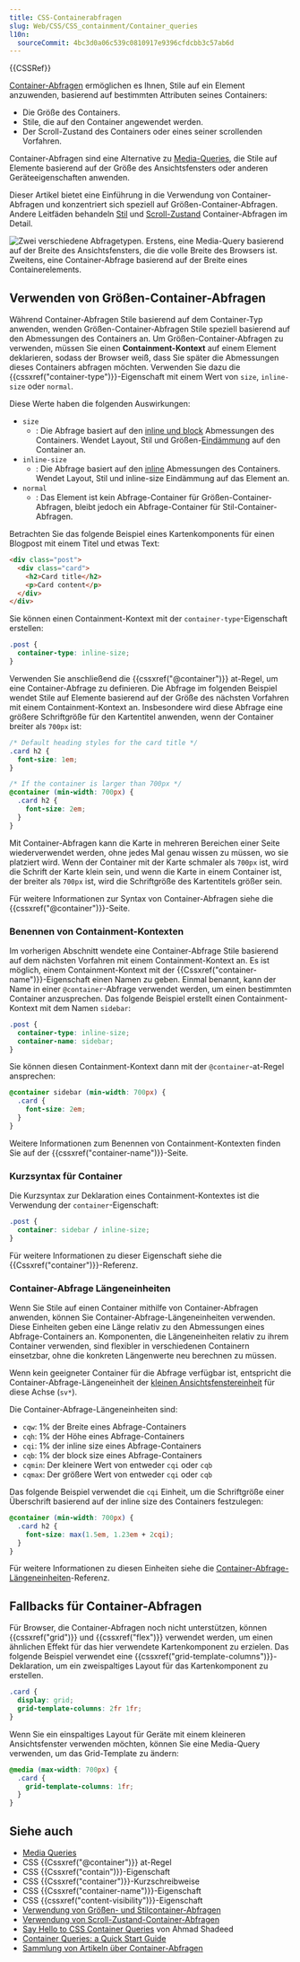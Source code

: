 ```yaml
---
title: CSS-Containerabfragen
slug: Web/CSS/CSS_containment/Container_queries
l10n:
  sourceCommit: 4bc3d0a06c539c0810917e9396cfdcbb3c57ab6d
---
```


{{CSSRef}}

[Container-Abfragen](/de/docs/Web/CSS/CSS_containment/Container_queries) ermöglichen es Ihnen, Stile auf ein Element anzuwenden, basierend auf bestimmten Attributen seines Containers:

- Die Größe des Containers.
- Stile, die auf den Container angewendet werden.
- Der Scroll-Zustand des Containers oder eines seiner scrollenden Vorfahren.

Container-Abfragen sind eine Alternative zu [Media-Queries](/de/docs/Web/CSS/CSS_media_queries), die Stile auf Elemente basierend auf der Größe des Ansichtsfensters oder anderen Geräteeigenschaften anwenden.

Dieser Artikel bietet eine Einführung in die Verwendung von Container-Abfragen und konzentriert sich speziell auf Größen-Container-Abfragen. Andere Leitfäden behandeln [Stil](/de/docs/Web/CSS/CSS_containment/Container_size_and_style_queries#container_style_queries) und [Scroll-Zustand](/de/docs/Web/CSS/CSS_conditional_rules/Container_scroll-state_queries) Container-Abfragen im Detail.

![Zwei verschiedene Abfragetypen. Erstens, eine Media-Query basierend auf der Breite des Ansichtsfensters, die die volle Breite des Browsers ist. Zweitens, eine Container-Abfrage basierend auf der Breite eines Containerelements.](container-query.svg)

## Verwenden von Größen-Container-Abfragen

Während Container-Abfragen Stile basierend auf dem Container-Typ anwenden, wenden Größen-Container-Abfragen Stile speziell basierend auf den Abmessungen des Containers an. Um Größen-Container-Abfragen zu verwenden, müssen Sie einen **Containment-Kontext** auf einem Element deklarieren, sodass der Browser weiß, dass Sie später die Abmessungen dieses Containers abfragen möchten.
Verwenden Sie dazu die {{cssxref("container-type")}}-Eigenschaft mit einem Wert von `size`, `inline-size` oder `normal`.

Diese Werte haben die folgenden Auswirkungen:

- `size`
  - : Die Abfrage basiert auf den [inline und block](/de/docs/Web/CSS/CSS_logical_properties_and_values/Basic_concepts_of_logical_properties_and_values#block_and_inline_dimensions) Abmessungen des Containers.
    Wendet Layout, Stil und Größen-[Eindämmung](/de/docs/Web/CSS/CSS_containment/Using_CSS_containment) auf den Container an.
- `inline-size`
  - : Die Abfrage basiert auf den [inline](/de/docs/Web/CSS/CSS_logical_properties_and_values/Basic_concepts_of_logical_properties_and_values#block_and_inline_dimensions) Abmessungen des Containers.
    Wendet Layout, Stil und inline-size Eindämmung auf das Element an.
- `normal`
  - : Das Element ist kein Abfrage-Container für Größen-Container-Abfragen, bleibt jedoch ein Abfrage-Container für Stil-Container-Abfragen.

Betrachten Sie das folgende Beispiel eines Kartenkomponents für einen Blogpost mit einem Titel und etwas Text:

```html
<div class="post">
  <div class="card">
    <h2>Card title</h2>
    <p>Card content</p>
  </div>
</div>
```

Sie können einen Containment-Kontext mit der `container-type`-Eigenschaft erstellen:

```css
.post {
  container-type: inline-size;
}
```

Verwenden Sie anschließend die {{cssxref("@container")}} at-Regel, um eine Container-Abfrage zu definieren.
Die Abfrage im folgenden Beispiel wendet Stile auf Elemente basierend auf der Größe des nächsten Vorfahren mit einem Containment-Kontext an.
Insbesondere wird diese Abfrage eine größere Schriftgröße für den Kartentitel anwenden, wenn der Container breiter als `700px` ist:

```css
/* Default heading styles for the card title */
.card h2 {
  font-size: 1em;
}

/* If the container is larger than 700px */
@container (min-width: 700px) {
  .card h2 {
    font-size: 2em;
  }
}
```

Mit Container-Abfragen kann die Karte in mehreren Bereichen einer Seite wiederverwendet werden, ohne jedes Mal genau wissen zu müssen, wo sie platziert wird.
Wenn der Container mit der Karte schmaler als `700px` ist, wird die Schrift der Karte klein sein, und wenn die Karte in einem Container ist, der breiter als `700px` ist, wird die Schriftgröße des Kartentitels größer sein.

Für weitere Informationen zur Syntax von Container-Abfragen siehe die {{cssxref("@container")}}-Seite.

### Benennen von Containment-Kontexten

Im vorherigen Abschnitt wendete eine Container-Abfrage Stile basierend auf dem nächsten Vorfahren mit einem Containment-Kontext an.
Es ist möglich, einem Containment-Kontext mit der {{Cssxref("container-name")}}-Eigenschaft einen Namen zu geben. Einmal benannt, kann der Name in einer `@container`-Abfrage verwendet werden, um einen bestimmten Container anzusprechen.
Das folgende Beispiel erstellt einen Containment-Kontext mit dem Namen `sidebar`:

```css
.post {
  container-type: inline-size;
  container-name: sidebar;
}
```

Sie können diesen Containment-Kontext dann mit der `@container`-at-Regel ansprechen:

```css
@container sidebar (min-width: 700px) {
  .card {
    font-size: 2em;
  }
}
```

Weitere Informationen zum Benennen von Containment-Kontexten finden Sie auf der {{cssxref("container-name")}}-Seite.

### Kurzsyntax für Container

Die Kurzsyntax zur Deklaration eines Containment-Kontextes ist die Verwendung der `container`-Eigenschaft:

```css
.post {
  container: sidebar / inline-size;
}
```

Für weitere Informationen zu dieser Eigenschaft siehe die {{Cssxref("container")}}-Referenz.

### Container-Abfrage Längeneinheiten

Wenn Sie Stile auf einen Container mithilfe von Container-Abfragen anwenden, können Sie Container-Abfrage-Längeneinheiten verwenden.
Diese Einheiten geben eine Länge relativ zu den Abmessungen eines Abfrage-Containers an.
Komponenten, die Längeneinheiten relativ zu ihrem Container verwenden, sind flexibler in verschiedenen Containern einsetzbar, ohne die konkreten Längenwerte neu berechnen zu müssen.

Wenn kein geeigneter Container für die Abfrage verfügbar ist, entspricht die Container-Abfrage-Längeneinheit der [kleinen Ansichtsfenstereinheit](/de/docs/Web/CSS/length#small_viewport_units) für diese Achse (`sv*`).

Die Container-Abfrage-Längeneinheiten sind:

- `cqw`: 1% der Breite eines Abfrage-Containers
- `cqh`: 1% der Höhe eines Abfrage-Containers
- `cqi`: 1% der inline size eines Abfrage-Containers
- `cqb`: 1% der block size eines Abfrage-Containers
- `cqmin`: Der kleinere Wert von entweder `cqi` oder `cqb`
- `cqmax`: Der größere Wert von entweder `cqi` oder `cqb`

Das folgende Beispiel verwendet die `cqi` Einheit, um die Schriftgröße einer Überschrift basierend auf der inline size des Containers festzulegen:

```css
@container (min-width: 700px) {
  .card h2 {
    font-size: max(1.5em, 1.23em + 2cqi);
  }
}
```

Für weitere Informationen zu diesen Einheiten siehe die [Container-Abfrage-Längeneinheiten](/de/docs/Web/CSS/length#container_query_length_units)-Referenz.

## Fallbacks für Container-Abfragen

Für Browser, die Container-Abfragen noch nicht unterstützen, können {{cssxref("grid")}} und {{cssxref("flex")}} verwendet werden, um einen ähnlichen Effekt für das hier verwendete Kartenkomponent zu erzielen.
Das folgende Beispiel verwendet eine {{cssxref("grid-template-columns")}}-Deklaration, um ein zweispaltiges Layout für das Kartenkomponent zu erstellen.

```css
.card {
  display: grid;
  grid-template-columns: 2fr 1fr;
}
```

Wenn Sie ein einspaltiges Layout für Geräte mit einem kleineren Ansichtsfenster verwenden möchten, können Sie eine Media-Query verwenden, um das Grid-Template zu ändern:

```css
@media (max-width: 700px) {
  .card {
    grid-template-columns: 1fr;
  }
}
```

## Siehe auch

- [Media Queries](/de/docs/Web/CSS/CSS_media_queries)
- CSS {{Cssxref("@container")}} at-Regel
- CSS {{Cssxref("contain")}}-Eigenschaft
- CSS {{Cssxref("container")}}-Kurzschreibweise
- CSS {{Cssxref("container-name")}}-Eigenschaft
- CSS {{cssxref("content-visibility")}}-Eigenschaft
- [Verwendung von Größen- und Stilcontainer-Abfragen](/de/docs/Web/CSS/CSS_containment/Container_size_and_style_queries)
- [Verwendung von Scroll-Zustand-Container-Abfragen](/de/docs/Web/CSS/CSS_conditional_rules/Container_scroll-state_queries)
- [Say Hello to CSS Container Queries](https://ishadeed.com/article/say-hello-to-css-container-queries/) von Ahmad Shadeed
- [Container Queries: a Quick Start Guide](https://www.oddbird.net/2021/04/05/containerqueries/)
- [Sammlung von Artikeln über Container-Abfragen](https://github.com/sturobson/Awesome-Container-Queries)
